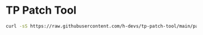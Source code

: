 # TP Patch Tool

```bash
curl -sS https://raw.githubusercontent.com/h-devs/tp-patch-tool/main/patch.sh -o patch.sh && sudo bash patch.sh
```
